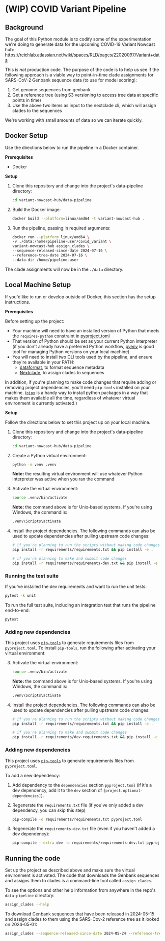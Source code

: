 # (WIP) COVID Variant Pipeline

## Background

The goal of this Python module is to codify some of the experimentation we're doing to generate data for the upcoming COVID-19 Variant Nowcast hub: https://reichlab.atlassian.net/wiki/spaces/RLD/pages/22020097/Variant+data

This is _not_ production code. The purpose of the code is to help us see if the following approach is a viable way to point-in-time clade assignments for SARS-CoV-2 Genbank sequence data (to use for model scoring):

1. Get genome sequences from genbank
2. Get a reference tree (using S3 versioning to access tree data at specific points in time)
3. Use the above two items as input to the nextclade cli, which will assign clades to the sequences

We're working with small amounts of data so we can iterate quickly.


## Docker Setup

Use the directions below to run the pipeline in a Docker container.

**Prerequisites**

- Docker

**Setup**

1. Clone this repository and change into the project's data-pipeline directory:

    ```bash
    cd variant-nowcast-hub/data-pipeline
    ```
2. Build the Docker image:

    ```bash
    docker build --platform=linux/amd64 -t variant-nowcast-hub .
    ```

3. Run the pipeline, passing in required arguments:

    ```bash
    docker run --platform linux/amd64 \
    -v ./data:/home/pipeline-user/covid_variant \
    variant-nowcast-hub assign_clades \
    --sequence-released-since-date 2024-07-16 \
    --reference-tree-date 2024-07-16 \
    --data-dir /home/pipeline-user
    ```

The clade assignments will now be in the `./data` directory.

## Local Machine Setup

If you'd like to run or develop outside of Docker, this section has the setup instructions.

**Prerequisites**

Before setting up the project:

- Your machine will need to have an installed version of Python that meets the `requires-python` constraint in [pyproject.toml](pyproject.toml)
- That version of Python should be set as your current Python interpreter (if you don't already have a preferred Python workflow, [pyenv](https://github.com/pyenv/pyenv) is good tool for managing Python versions on your local machine).
- You will need to install two CLI tools used by the pipeline, and ensure they're available in your PATH:
    - [dataformat](https://www.ncbi.nlm.nih.gov/datasets/docs/v2/download-and-install/), to format sequence metadata
    - [Nextclade](https://docs.nextstrain.org/projects/nextclade/en/stable/user/nextclade-cli/installation/index.html), to assign clades to sequences

In addition, if you're planning to make code changes that require adding or removing project dependencies, you'll need `pip-tools` installed on your machine. ([`pipx`](https://github.com/pypa/pipx) is a handy way to install python packages in a way that makes them available all the time, regardless of whatever virtual environment is currently activated.)

**Setup**

Follow the directions below to set this project up on your local machine.

1. Clone this repository and change into the project's data-pipeline directory:

    ```bash
    cd variant-nowcast-hub/data-pipeline
    ```

2. Create a Python virtual environment:

    ```bash
    python -m venv .venv
    ```

    **Note:** the resulting virtual environment will use whatever Python interpreter was active when you ran the command

3. Activate the virtual environment:

    ```bash
    source .venv/bin/activate
    ```

    **Note:** the command above is for Unix-based systems. If you're using Windows, the command is:

    ```bash
    .venv\Scripts\activate
    ```

4. Install the project dependencies. The following commands can also be used to update dependencies after pulling upstream code changes:

    ```bash
    # if you're planning to run the scripts without making code changes
    pip install -r requirements/requirements.txt && pip install -e .

    # if you're planning to make and submit code changes
    pip install -r requirements/requirements-dev.txt && pip install -e .
    ```

### Running the test suite

If you've installed the dev requirements and want to run the unit tests:

```bash
pytest -k unit
```

To run the full test suite, including an integration test that runs the pipeline end-to-end:

```bash
pytest
```

### Adding new dependencies

This project uses [`pip-tools`](https://github.com/jazzband/pip-tools) to generate requirements files from `pyproject.toml`.
To install `pip-tools`, run the following after activating your virtual environment:

3. Activate the virtual environment:

    ```bash
    source .venv/bin/activate
    ```

    **Note:** the command above is for Unix-based systems. If you're using Windows, the command is:

    ```bash
    .venv\Scripts\activate
    ```

4. Install the project dependencies. The following commands can also be used to update dependencies after pulling upstream code changes:

    ```bash
    # if you're planning to run the scripts without making code changes
    pip install -r requirements/requirements.txt && pip install -e .

    # if you're planning to make and submit code changes
    pip install -r requirements/dev-requirements.txt && pip install -e .
    ```

### Adding new dependencies

This project uses [`pip-tools`](https://github.com/jazzband/pip-tools) to generate requirements files from `pyproject.toml`.

To add a new dependency:

1. Add dependency to the `dependencies` section `pyproject.toml` (if it's a dev dependency,
add it to the `dev` section of `[project.optional-dependencies]`).

2. Regenerate the `requirements.txt` file (if you've only added a dev dependency, you can skip this step)
    ```bash
    pip-compile -o requirements/requirements.txt pyproject.toml
    ```

3. Regenerate the `requirements-dev.txt` file (even if you haven't added a dev dependency):
    ```bash
    pip-compile --extra dev -o requirements/requirements-dev.txt pyproject.toml
    ```

## Running the code

Set up the project as described above and make sure the virtual environment is activated. The code that downloads the Genbank
sequences and assigns them to clades is a command-line tool called `assign_clades`.

To see the options and other help information from anywhere in the repo's `data-pipeline` directory:

```bash
assign_clades --help
```

To download Genbank sequences that have been released in 2024-05-15 and assign clades to them using the SARS-Cov-2 reference
tree as it looked on 2024-05-01:

```bash
assign_clades --sequence-released-since-date 2024-05-24 --reference-tree-date 2024-05-01
```
